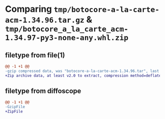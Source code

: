 # Comparing `tmp/botocore-a-la-carte-acm-1.34.96.tar.gz` & `tmp/botocore_a_la_carte_acm-1.34.97-py3-none-any.whl.zip`

## filetype from file(1)

```diff
@@ -1 +1 @@
-gzip compressed data, was "botocore-a-la-carte-acm-1.34.96.tar", last modified: Thu May  2 01:01:11 2024, max compression
+Zip archive data, at least v2.0 to extract, compression method=deflate
```

## filetype from diffoscope

```diff
@@ -1 +1 @@
-GzipFile
+ZipFile
```

